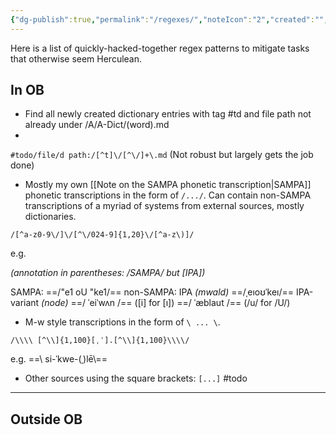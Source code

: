 ```yaml
---
{"dg-publish":true,"permalink":"/regexes/","noteIcon":"2","created":"","updated":""}
---
```


Here is a list of quickly-hacked-together regex patterns to mitigate tasks that otherwise seem Herculean.

## In OB

- Find all newly created dictionary entries with tag #td and file path not already under /A/A-Dict/(word).md
- 
`#todo/file/d path:/[^t]\/[^\/]+\.md`
(Not robust but largely gets the job done)

- Mostly my own [[Note on the SAMPA phonetic transcription\|SAMPA]] phonetic transcriptions in the form of `/.../`. Can contain non-SAMPA transcriptions of a myriad of systems from external sources, mostly dictionaries.

`/[^a-z0-9\/]\/[^\/024-9]{1,20}\/[^a-z\)]/`

e.g. 

*(annotation in parentheses: /SAMPA/ but \[IPA\])*

SAMPA: ==/"e1 oU "ke1/== 
non-SAMPA: 
	IPA *(mwald)* ==/ˌeıoʊˈkeı/==
	IPA-variant *(node)*
		==/ ˈeiˈwʌn /== (\[i\] for \[ı\])
		==/ ˈæblaut /== (/u/ for /U/)

- M-w style transcriptions in the form of `\ ... \`.

`/\\\\ [^\\]{1,100}[ˌˈ].[^\\]{1,100}\\\\/`

e.g. ==\\ si-​ˈkwe-​(ˌ)lē\\==

- Other sources using the square brackets: `[...]`
#todo 

---
## Outside OB
